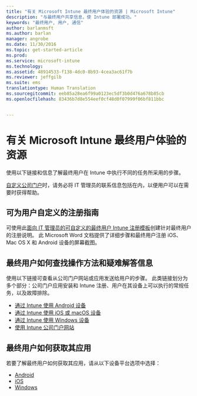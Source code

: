 ```yaml
---
title: "有关 Microsoft Intune 最终用户体验的资源 | Microsoft Intune"
description: "与最终用户共享信息，使 Intune 部署成功。"
keywords: "最终用户, 用户, 通信"
author: barlanmsft
ms.author: barlan
manager: angrobe
ms.date: 11/30/2016
ms.topic: get-started-article
ms.prod: 
ms.service: microsoft-intune
ms.technology: 
ms.assetid: 48914533-f138-4dc0-8b93-4cea3ac61f7b
ms.reviewer: jeffgilb
ms.suite: ems
translationtype: Human Translation
ms.sourcegitcommit: eeb85a28ea6f99a0123ec5df3b0d476a678b85cb
ms.openlocfilehash: 83436b7d8e554eef0cf48d0f07999f06bf811bbc


---
```


# <a name="resources-about-the-end-user-experience-with-microsoft-intune"></a>有关 Microsoft Intune 最终用户体验的资源

使用以下链接和信息了解最终用户在 Intune 中执行不同的任务所采用的步骤。

[自定义公司门户](/Intune/get-started/start-with-a-paid-subscription-to-microsoft-intune-step-7)时，请务必将 IT 管理员的联系信息包括在内，以便用户可以在需要时获得帮助。

## <a name="enrollment-guide-that-you-can-customize-for-your-users"></a>可为用户自定义的注册指南

可使用此[面向 IT 管理员的可自定义的最终用户 Intune 注册模板](https://gallery.technet.microsoft.com/End-user-Intune-enrollment-55dfd64a)创建针对最终用户的注册说明。 此 Microsoft Word 文档提供了详细步骤和最终用户注册 iOS、Mac OS X 和 Android 设备的屏幕截图。

## <a name="how-your-end-users-find-how-to-and-troubleshooting-information"></a>最终用户如何查找操作方法和疑难解答信息

使用以下链接可查看从公司门户网站或应用发送给用户的步骤。 此类链接划分为多个部分：公司门户应用安装和 Intune 注册、用户在其设备上可以执行的常规任务，以及故障排除。

- [通过 Intune 使用 Android 设备](/Intune/EndUser/using-your-android-device-with-intune)
- [通过 Intune 使用 iOS 或 macOS 设备](/Intune/EndUser/using-your-ios-or-mac-os-x-device-with-intune)
- [通过 Intune 使用 Windows 设备](/Intune/EndUser/using-your-windows-device-with-intune)
- [使用 Intune 公司门户网站](/Intune/EndUser/using-the-intune-company-portal-website)


## <a name="how-your-end-users-get-their-apps"></a>最终用户如何获取其应用

若要了解最终用户如何获取其应用，请从以下设备平台选项中选择：

- [Android](how-your-android-users-get-their-apps.md)
- [iOS](how-your-ios-users-get-their-apps.md)
- [Windows](how-your-windows-users-get-their-apps.md)



<!--HONumber=Dec16_HO1-->


